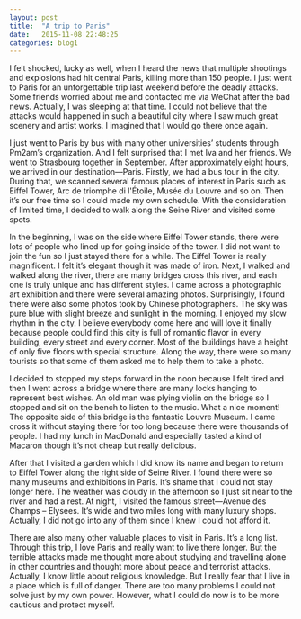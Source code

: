 ```yaml
---
layout: post
title:  "A trip to Paris"
date:   2015-11-08 22:48:25
categories: blog1
---
```


I felt shocked, lucky as well, when I heard the news that multiple shootings and explosions had hit central Paris, killing more than 150 people. I just went to Paris for an unforgettable trip last weekend before the deadly attacks. Some friends worried about me and contacted me via WeChat after the bad news. Actually, I was sleeping at that time. I could not believe that the attacks would happened in such a beautiful city where I saw much great scenery and artist works. I imagined that I would go there once again. 

I just went to Paris by bus with many other universities’ students through Pm2am’s organization. And I felt surprised that I met Iva and her friends. We went to Strasbourg together in September. After approximately eight hours, we arrived in our destination—Paris. Firstly, we had a bus tour in the city. During that, we scanned several famous places of interest in Paris such as Eiffel Tower, Arc de triomphe di l'Étoile, Musée du Louvre and so on. Then it’s our free time so I could made my own schedule. With the consideration of limited time, I decided to walk along the Seine River and visited some spots. 

In the beginning, I was on the side where Eiffel Tower stands, there were lots of people who lined up for going inside of the tower. I did not want to join the fun so I just stayed there for a while. The Eiffel Tower is really magnificent. I felt it’s elegant though it was made of iron. Next, I walked and walked along the river, there are many bridges cross this river, and each one is truly unique and has different styles. I came across a photographic art exhibition and there were several amazing photos. Surprisingly, I found there were also some photos took by Chinese photographers. The sky was pure blue with slight breeze and sunlight in the morning. I enjoyed my slow rhythm in the city. I believe everybody come here and will love it finally because people could find this city is full of romantic flavor in every building, every street and every corner. Most of the buildings have a height of only five floors with special structure. Along the way, there were so many tourists so that some of them asked me to help them to take a photo. 

I decided to stopped my steps forward in the noon because I felt tired and then I went across a bridge where there are many locks hanging to represent best wishes. An old man was plying violin on the bridge so I stopped and sit on the bench to listen to the music. What a nice moment! The opposite side of this bridge is the fantastic Louvre Museum. I came cross it without staying there for too long because there were thousands of people. I had my lunch in MacDonald and especially tasted a kind of Macaron though it’s not cheap but really delicious.

After that I visited a garden which I did know its name and began to return to Eiffel Tower along the right side of Seine River. I found there were so many museums and exhibitions in Paris. It’s shame that I could not stay longer here. The weather was cloudy in the afternoon so I just sit near to the river and had a rest. At night, I visited the famous street—Avenue des Champs – Elysees. It’s wide and two miles long with many luxury shops. Actually, I did not go into any of them since I knew I could not afford it.

There are also many other valuable places to visit in Paris. It’s a long list. Through this trip, I love Paris and really want to live there longer. But the terrible attacks made me thought more about studying and travelling alone in other countries and thought more about peace and terrorist attacks. Actually, I know little about religious knowledge. But I really fear that I live in a place which is full of danger. There are too many problems I could not solve just by my own power. However, what I could do now is to be more cautious and protect myself.
